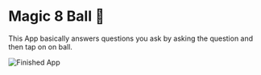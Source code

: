 # Magic 8 Ball 🎱
This App basically answers questions you ask by asking the question and then tap on on ball.

![Finished App](https://github.com/londonappbrewery/Images/blob/master/8-ball-flutter-gif.gif)
